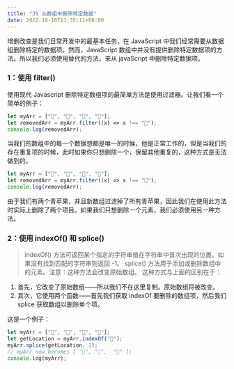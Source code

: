 ```yaml
---
title: "JS 从数组中删除特定数据"
date: 2022-10-16T11:35:11+08:00
---
```


增删改查是我们日常开发中的最基本任务，在 JavaScript 中我们经常需要从数据组删除特定的数据项。然而，JavaScript 数组中并没有提供删除特定数据项的方法。所以我们必须使用替代的方法，来从 javaScript 中删除特定数据项。

### 1：使用 filter()

使用现代 Javascript 删除特定数组项的最简单方法是使用过滤器。让我们看一个简单的例子：

```js
let myArr = ["🍎", "🍏", "🍐", "🍍"];
let removedArr = myArr.filter((x) => x !== "🍍");
console.log(removedArr);
```

当我们的数组中的每一个数据想都是唯一的时候，他是正常工作的，但是当我们的存在重复项的时候，此时如果你只想删除一个，保留其他重复的，这种方式是无法做到的。

```js
let myArr = ["🍎", "🍏", "🍏", "🍍"];
let removedArr = myArr.filter((x) => x !== "🍏");
console.log(removedArr);
```

由于我们有两个青苹果，并且新数组过滤掉了所有青苹果，因此我们在使用此方法时实际上删除了两个项目。如果我们只想删除一个元素，我们必须使用另一种方法。

### 2：使用 indexOf() 和 splice()

> indexOf() 方法可返回某个指定的字符串值在字符串中首次出现的位置。如果没有找到匹配的字符串则返回 -1。 splice() 方法用于添加或删除数组中的元素。注意：这种方法会改变原始数组。 这种方式与上面的区别在于：

1. 首先，它改变了原始数组——所以我们不在这里复制。原始数组将被改变。
2. 其次，它使用两个函数——首先我们获取 indexOf 要删除的数组项，然后我们 splice 获取数组以删除单个项。

这是一个例子：

```js
let myArr = ["🍎", "🍏", "🍏", "🍍"];
let getLocation = myArr.indexOf("🍏");
myArr.splice(getLocation, 1);
// myArr now becomes [ "🍎", "🍏",  "🍍" ];
console.log(myArr);
```
